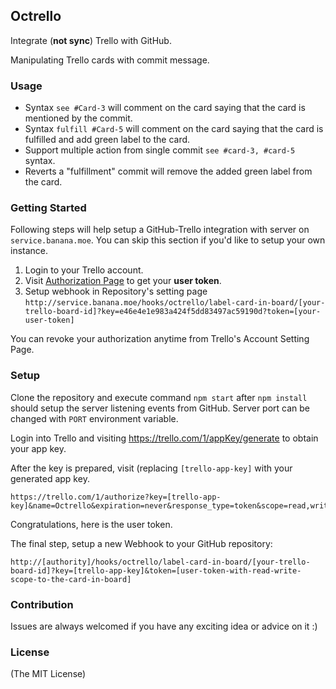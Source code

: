 Octrello
--------

Integrate (**not sync**) Trello with GitHub.

Manipulating Trello cards with commit message.

### Usage ###

- Syntax `see #Card-3` will comment on the card saying that the card is mentioned by the commit.
- Syntax `fulfill #Card-5` will comment on the card saying that the card is fulfilled and add green label to the card.
- Support multiple action from single commit `see #card-3, #card-5` syntax.
- Reverts a "fulfillment" commit will remove the added green label from the card.

### Getting Started ###

Following steps will help setup a GitHub-Trello integration with server on `service.banana.moe`.
You can skip this section if you'd like to setup your own instance.

1. Login to your Trello account.
2. Visit [Authorization Page](https://trello.com/1/authorize?key=e46e4e1e983a424f5dd83497ac59190d&name=Octrello&expiration=never&response_type=token&scope=read,write) to get your **user token**.
3. Setup webhook in Repository's setting page `http://service.banana.moe/hooks/octrello/label-card-in-board/[your-trello-board-id]?key=e46e4e1e983a424f5dd83497ac59190d?token=[your-user-token]`

You can revoke your authorization anytime from Trello's Account Setting Page.

### Setup ###

Clone the repository and execute command `npm start` after `npm install` should setup the server listening events from GitHub.
Server port can be changed with `PORT` environment variable.

Login into Trello and visiting <https://trello.com/1/appKey/generate> to obtain your app key.

After the key is prepared, visit (replacing `[trello-app-key]` with your generated app key.

    https://trello.com/1/authorize?key=[trello-app-key]&name=Octrello&expiration=never&response_type=token&scope=read,write

Congratulations, here is the user token.

The final step, setup a new Webhook to your GitHub repository:

    http://[authority]/hooks/octrello/label-card-in-board/[your-trello-board-id]?key=[trello-app-key]&token=[user-token-with-read-write-scope-to-the-card-in-board]

### Contribution ###

Issues are always welcomed if you have any exciting idea or advice on it :)

### License ###

(The MIT License)

